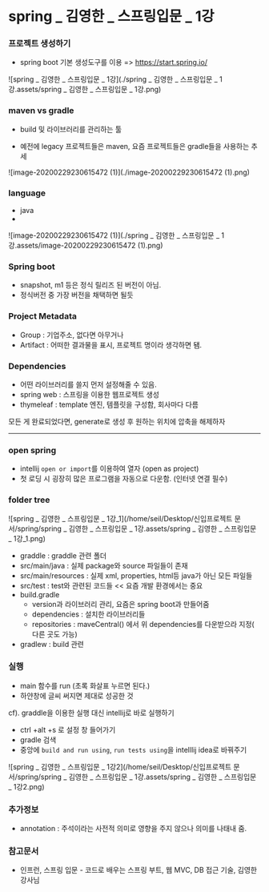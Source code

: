 # spring _ 김영한 _ 스프링입문 _ 1강

### 프로젝트 생성하기

- spring boot 기본 생성도구를 이용 => https://start.spring.io/

![spring _ 김영한 _ 스프링입문 _ 1강](./spring _ 김영한 _ 스프링입문 _ 1강.assets/spring _ 김영한 _ 스프링입문 _ 1강.png)

### maven vs gradle

- build 및 라이브러리를 관리하는 툴

- 예전에 legacy 프로젝트들은 maven, 요즘 프로젝트들은 gradle들을 사용하는 추세 

![image-20200229230615472 (1)](./image-20200229230615472 (1).png)

### language

- java
- 

![image-20200229230615472 (1)](./spring _ 김영한 _ 스프링입문 _ 1강.assets/image-20200229230615472 (1).png)

### Spring boot

- snapshot, m1 등은 정식 릴리즈 된 버전이 아님.
- 정식버전 중 가장 버전을 채택하면 될듯



### Project Metadata

- Group : 기업주소, 없다면 아무거나
- Artifact : 어떠한 결과물을 표시, 프로젝트 명이라 생각하면 됌.



### Dependencies

- 어떤 라이브러리를 쓸지 먼저 설정해줄 수 있음.
- spring web : 스프링을 이용한 웹프로젝트 생성
- thymeleaf : template 엔진, 템플릿을 구성함, 회사마다 다름



모든 게 완료되었다면, generate로 생성 후 원하는 위치에 압축을 해제하자

------



### open spring

- intellij `open or import`를 이용하여 열자 (open as project)
- 첫 로딩 시 굉장히 많은 프로그램을 자동으로 다운함. (인터넷 연결 필수)



### folder tree 

![spring _ 김영한 _ 스프링입문 _ 1강_1](/home/seil/Desktop/신입프로젝트 문서/spring/spring _ 김영한 _ 스프링입문 _ 1강.assets/spring _ 김영한 _ 스프링입문 _ 1강_1.png)

- graddle : graddle 관련 폴더
- src/main/java : 실제  package와 source 파일들이 존재
- src/main/resources : 실제  xml, properties, html등 java가 아닌 모든 파일들
- src/test : test와 관련된 코드들 << 요즘 개발 환경에서는 중요
- build.gradle 
  - version과 라이브러리 관리, 요즘은 spring boot과 만들어줌
  - dependencies : 설치한 라이브러리들
  - repositories : maveCentral() 에서 위 dependencies를 다운받으라 지정( 다른 곳도 가능)
- gradlew : build 관련



### 실행

- main 함수를 run (초록 화살표 누르면 된다.)
- 하얀창에 글씨 써지면 제대로 성공한 것



cf). graddle을 이용한 실행 대신 intellij로 바로 실행하기

- ctrl +alt +s 로 설정 창 들어가기
- gradle 검색
- 중앙에  `build and run using`, `run tests using`을 intelllij idea로 바꿔주기 

![spring _ 김영한 _ 스프링입문 _ 1강2](/home/seil/Desktop/신입프로젝트 문서/spring/spring _ 김영한 _ 스프링입문 _ 1강.assets/spring _ 김영한 _ 스프링입문 _ 1강2.png)



### 추가정보

- annotation : 주석이라는 사전적 의미로 영향을 주지 않으나 의미를 나태내 줌.



### 참고문서

- 인프런, 스프링 입문 - 코드로 배우는 스프링 부트, 웹 MVC, DB 접근 기술, 김영한 강사님